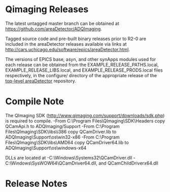 Qimaging Releases
=================

The latest untagged master branch can be obtained at
https://github.com/areaDetector/ADQImaging.

Tagged source code and pre-built binary releases prior to R2-0 are included
in the areaDetector releases available via links at
http://cars.uchicago.edu/software/epics/areaDetector.html.

The versions of EPICS base, asyn, and other synApps modules used for each release can be obtained from 
the EXAMPLE_RELEASE_PATHS.local, EXAMPLE_RELEASE_LIBS.local, and EXAMPLE_RELEASE_PRODS.local
files respectively, in the configure/ directory of the appropriate release of the 
[top-level areaDetector](https://github.com/areaDetector/areaDetector) repository.


Compile Note
=============
The QImaging SDK (http://www.qimaging.com/support/downloads/sdk.php) is required to compile.
-From C:\Program Files\QImaging\SDK\Headers copy QCamApi.h to ADQImaging/Support
-From C:\Program Files\QImaging\SDK\libs\i386 copy QCamDriver.lib to ADQImaging\Support\os\win32-x86
-From C:\Program Files\QImaging\SDK\libs\AMD64 copy QCamDriver64.lib to ADQImaging\Support\os\windows-x64

DLLs are located at
-C:\Windows\Systems32\QCamDriver.dll
-C:\Windows\SysWOW64\QCamDriver64.dll, and QCamChildDriverx64.dll

Release Notes
=============

